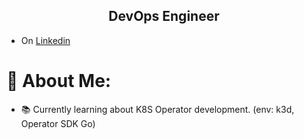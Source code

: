 <h2 align="center">DevOps Engineer</h2>

- On [Linkedin](https://linkedin.com/in/loic-verniere)

# 💫 About Me:
- 📚 Currently learning about K8S Operator development. (env: k3d, Operator SDK Go)

<!-- # 💻 Tech Stack:
### dev : ![Angular](https://img.shields.io/badge/angular-%23DD0031.svg?style=for-the-badge&logo=angular&logoColor=white) ![NestJS](https://img.shields.io/badge/nestjs-%23E0234E.svg?style=for-the-badge&logo=nestjs&logoColor=white) ![TypeScript](https://img.shields.io/badge/typescript-%23007ACC.svg?style=for-the-badge&logo=typescript&logoColor=white) ![Java](https://img.shields.io/badge/java-%23ED8B00.svg?style=for-the-badge&logo=java&logoColor=white) ![Python](https://img.shields.io/badge/python-3670A0?style=for-the-badge&logo=python&logoColor=ffdd54) ![Shell Script](https://img.shields.io/badge/shell_script-%23121011.svg?style=for-the-badge&logo=gnu-bash&logoColor=white) ![Ant-Design](https://img.shields.io/badge/-AntDesign-%230170FE?style=for-the-badge&logo=ant-design&logoColor=white)  -->

<!-- ### Ops : ![LINUX](https://img.shields.io/badge/Linux-FCC624?style=for-the-badge&logo=linux&logoColor=black) ![Ansible](https://img.shields.io/badge/ansible-%231A1918.svg?style=for-the-badge&logo=ansible&logoColor=white) ![Docker](https://img.shields.io/badge/docker-%230db7ed.svg?style=for-the-badge&logo=docker&logoColor=white) ![Kubernetes](https://img.shields.io/badge/kubernetes-%23326ce5.svg?style=for-the-badge&logo=kubernetes&logoColor=white) ![Jira](https://img.shields.io/badge/jira-%230A0FFF.svg?style=for-the-badge&logo=jira&logoColor=white) ![ElasticSearch](https://img.shields.io/badge/-ElasticSearch-005571?style=for-the-badge&logo=elasticsearch) ![Terraform](https://img.shields.io/badge/terraform-%235835CC.svg?style=for-the-badge&logo=terraform&logoColor=white) ![Jenkins](https://img.shields.io/badge/jenkins-%232C5263.svg?style=for-the-badge&logo=jenkins&logoColor=white)  -->

<!-- ![](https://github-readme-stats.vercel.app/api?username=VERNIERELoic&theme=onedark&hide_border=false&include_all_commits=true&count_private=true)<br/> -->
<!-- ![](https://github-readme-streak-stats.herokuapp.com/?user=VERNIERELoic&theme=onedark&hide_border=false)<br/> -->

<!-- ### 🔝 Top Contributed Repo
![](https://github-contributor-stats.vercel.app/api?username=VERNIERELoic&limit=5&theme=dark&combine_all_yearly_contributions=true)

--- -->


<!-- Proudly created with GPRM ( https://gprm.itsvg.in ) -->
